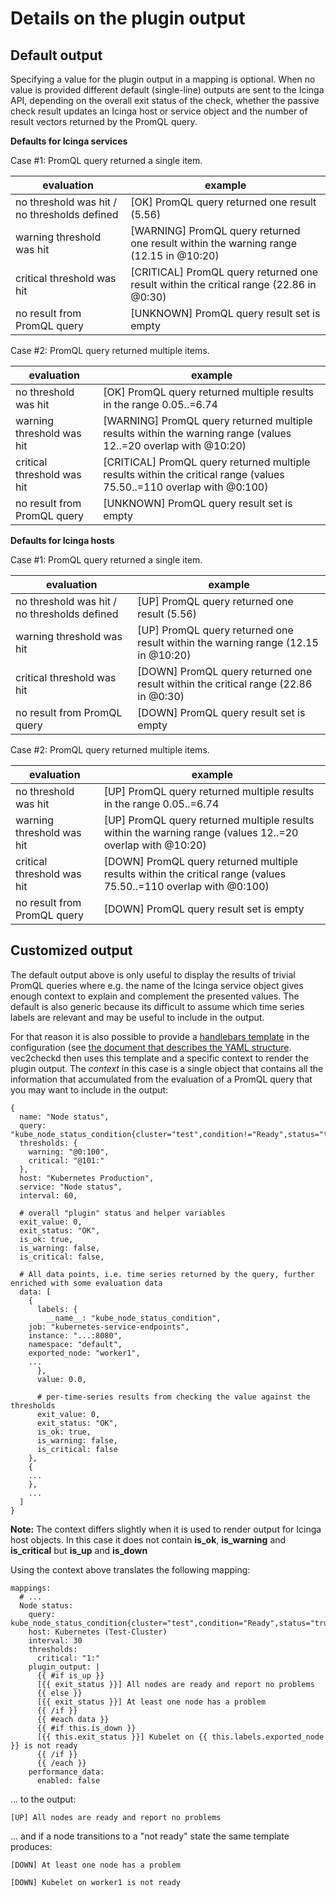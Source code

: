 # Details on the plugin output

## Default output

Specifying a value for the plugin output in a mapping is optional. When no value is provided different default (single-line) outputs are sent to the Icinga API, depending on the overall exit status of the check, whether the passive check result updates an Icinga host or service object and the number of result vectors returned by the PromQL query.


**Defaults for Icinga services**

Case #1: PromQL query returned a single item.

evaluation | example
--- | ---
no threshold was hit / no thresholds defined | [OK] PromQL query returned one result (5.56)
warning threshold was hit | [WARNING] PromQL query returned one result within the warning range (12.15 in @10:20)
critical threshold was hit| [CRITICAL] PromQL query returned one result within the critical range (22.86 in @0:30)
no result from PromQL query | [UNKNOWN] PromQL query result set is empty

Case #2: PromQL query returned multiple items.

evaluation | example
--- | ---
no threshold was hit | [OK] PromQL query returned multiple results in the range 0.05..=6.74
warning threshold was hit | [WARNING] PromQL query returned multiple results within the warning range (values 12..=20 overlap with @10:20)
critical threshold was hit | [CRITICAL] PromQL query returned multiple results within the critical range (values 75.50..=110 overlap with @0:100)
no result from PromQL query | [UNKNOWN] PromQL query result set is empty


**Defaults for Icinga hosts**

Case #1: PromQL query returned a single item.

evaluation | example
--- | ---
no threshold was hit / no thresholds defined | [UP] PromQL query returned one result (5.56)
warning threshold was hit | [UP] PromQL query returned one result within the warning range (12.15 in @10:20)
critical threshold was hit| [DOWN] PromQL query returned one result within the critical range (22.86 in @0:30)
no result from PromQL query | [DOWN] PromQL query result set is empty

Case #2: PromQL query returned multiple items.

evaluation | example
--- | ---
no threshold was hit | [UP] PromQL query returned multiple results in the range 0.05..=6.74
warning threshold was hit | [UP] PromQL query returned multiple results within the warning range (values 12..=20 overlap with @10:20)
critical threshold was hit | [DOWN] PromQL query returned multiple results within the critical range (values 75.50..=110 overlap with @0:100)
no result from PromQL query | [DOWN] PromQL query result set is empty

## Customized output

The default output above is only useful to display the results of trivial PromQL queries where e.g. the name of the Icinga service object gives enough context to explain and complement the presented values. The default is also generic because its difficult to assume which time series labels are relevant and may be useful to include in the output.

For that reason it is also possible to provide a [handlebars template](https://handlebarsjs.com/) in the configuration (see [the document that describes the YAML structure](configuration.md). vec2checkd then uses this template and a specific context to render the plugin output.
The _context_ in this case is a single object that contains all the information that accumulated from the evaluation of a PromQL query that you may want to include in the output:

```
{
  name: "Node status",
  query: "kube_node_status_condition{cluster="test",condition!="Ready",status="true"}",
  thresholds: {
    warning: "@0:100",
    critical: "@101:"
  },
  host: "Kubernetes Production",
  service: "Node status",
  interval: 60,

  # overall "plugin" status and helper variables
  exit_value: 0,
  exit_status: "OK",
  is_ok: true,
  is_warning: false,
  is_critical: false,

  # All data points, i.e. time series returned by the query, further enriched with some evaluation data
  data: [
    {
      labels: {
        __name__: "kube_node_status_condition",
	job: "kubernetes-service-endpoints",
	instance: "...:8080",
	namespace: "default",
	exported_node: "worker1",
	...
      },
      value: 0.0,

      # per-time-series results from checking the value against the thresholds
      exit_value: 0,
      exit_status: "OK",
      is_ok: true,
      is_warning: false,
      is_critical: false
    },
    {
    ...
    },
    ...
  ]
}
```

**Note:** The context differs slightly when it is used to render output for Icinga host objects. In this case it does not contain **is_ok**, **is_warning** and **is_critical** but **is_up** and **is_down**

Using the context above translates the following mapping:

```
mappings:
  # ...
  Node status:
    query: kube_node_status_condition{cluster="test",condition="Ready",status="true"}
    host: Kubernetes (Test-Cluster)
    interval: 30
    thresholds:
      critical: "1:"
    plugin_output: |
      {{ #if is_up }}
      [{{ exit_status }}] All nodes are ready and report no problems
      {{ else }}
      [{{ exit_status }}] At least one node has a problem
      {{ /if }}
      {{ #each data }}
      {{ #if this.is_down }}
      [{{ this.exit_status }}] Kubelet on {{ this.labels.exported_node }} is not ready
      {{ /if }}
      {{ /each }}
    performance_data:
      enabled: false
```

... to the output:

```
[UP] All nodes are ready and report no problems
```

... and if a node transitions to a "not ready" state the same template produces:

```
[DOWN] At least one node has a problem

[DOWN] Kubelet on worker1 is not ready
```
